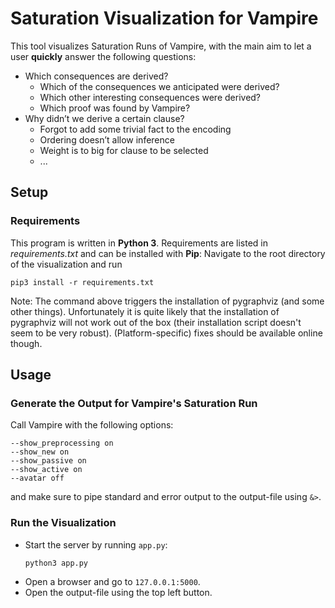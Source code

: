 #  Saturation Visualization for Vampire

This tool visualizes Saturation Runs of Vampire, with the main aim to let a user **quickly** answer the following questions:
* Which consequences are derived?
  * Which of the consequences we anticipated were derived?
  * Which other interesting consequences were derived?
  * Which proof was found by Vampire?
* Why didn’t we derive a certain clause?
  * Forgot to add some trivial fact to the encoding
  * Ordering doesn’t allow inference
  * Weight is to big for clause to be selected
  * ...

## Setup
### Requirements
This program is written in **Python 3**.
Requirements are listed in *requirements.txt* and can be installed with **Pip**:
Navigate to the root directory of the visualization and run
```
pip3 install -r requirements.txt
```

Note: The command above triggers the installation of pygraphviz (and some other things). Unfortunately it is quite likely that the installation of pygraphviz will not work out of the box (their installation script doesn't seem to be very robust). (Platform-specific) fixes should be available online though.

## Usage
### Generate the Output for Vampire's Saturation Run
Call Vampire with the following options:
```
--show_preprocessing on
--show_new on
--show_passive on
--show_active on
--avatar off
```
and make sure to pipe standard and error output to the output-file using `&>`.

### Run the Visualization
* Start the server by running `app.py`:
  ```
  python3 app.py
  ```
* Open a browser and go to `127.0.0.1:5000`.
* Open the output-file using the top left button.



